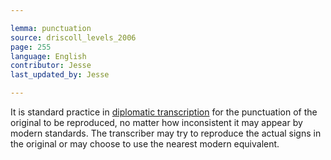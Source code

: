 ```yaml
---

lemma: punctuation
source: driscoll_levels_2006
page: 255
language: English
contributor: Jesse
last_updated_by: Jesse

---
```

It is standard practice in [diplomatic transcription](transcriptionDiplomatic.html) for the punctuation of the original to be reproduced, no matter how inconsistent it may appear by modern standards. The transcriber may try to reproduce the actual signs in the original or may choose to use the nearest modern equivalent.
